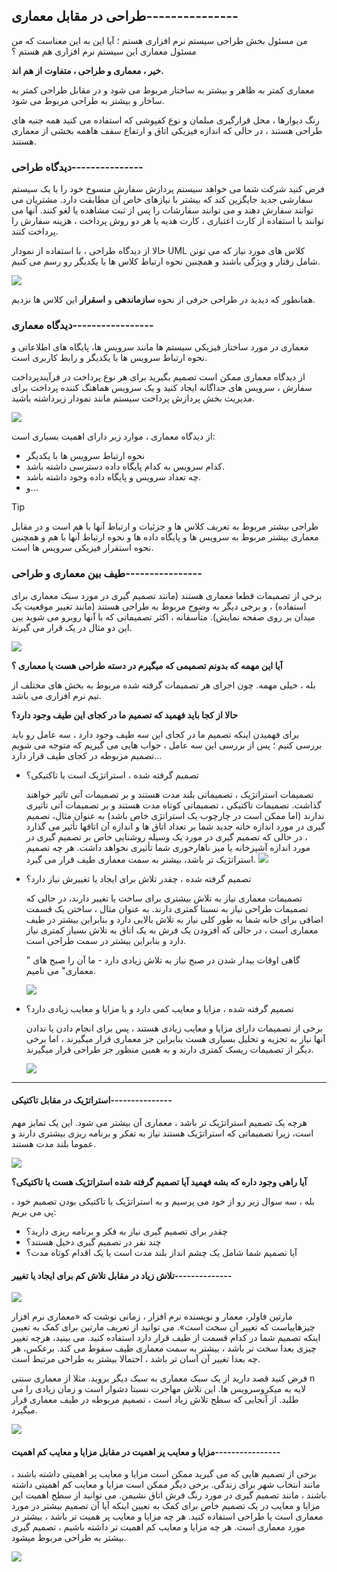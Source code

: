 ## طراحی در مقابل معماری---------------

من مسئول بخش طراحی سیستم نرم افزاری هستم ؛ آیا این به این معناست که من مسئول معماری این سیستم نرم افزاری هم هستم ؟

**خیر ، معماری و طراحی ، متفاوت از هم اند.**

معماری کمتر به ظاهر و بیشتر به ساختار مربوط می شود و در مقابل طراحی کمتر به ساخار و بیشتر به طراحی مربوط می شود.

رنگ دیوارها ، محل قرارگیری مبلمان و نوع کفپوشی که استفاده می کنید همه جنبه های طراحی هستند ، در حالی که اندازه فیزیکی اتاق و ارتفاع سقف هاهمه بخشی از معماری هستند.

### دیدگاه طراحی---------------

فرض کنید شرکت شما می خواهد سیستم پردازش سفارش منسوخ خود را با یک سیستم سفارشی جدید جایگزین کند که بیشتر با نیازهای خاص آن مطابقت دارد. مشتریان می توانند سفارش دهند و می توانند سفارشات را پس از ثبت مشاهده یا لغو کنند. آنها می توانند با استفاده از کارت اعتباری ، کارت هدیه یا هر دو روش پرداخت ، هزینه سفارش را پرداخت کنند.

حالا از دیدگاه طراحی ، با استفاده از نمودار UML کلاس های مورد نیاز که می تونن شامل رفتار و ویژگی باشند و همچنین نحوه ارتباط کلاس ها با یکدیگر رو رسم می کنیم.

![](./Images/Pasted%20image%2020240321125135.png)

همانطور که دیدید در طراحی حرفی از نحوه **سازماندهی** و **اسقرار** این کلاس ها نزدیم.

### دیدگاه معماری-----------------

معماری در مورد ساختار فیزیکی سیستم ها مانند سرویس ها، پایگاه های اطلاعاتی و نحوه ارتباط سرویس ها با یکدیگر و رابط کاربری است.

از دیدگاه معماری ممکن است تصمیم بگیرید برای هر نوع پرداخت در فرآیندپرداخت سفارش ، سرویس های جداگانه ایجاد کنید و یک سرویس هماهنگ کننده پرداخت برای مدیریت بخش پردازش پرداخت سیستم مانند نمودار زیرداشته باشید.

![](./Images/Pasted%20image%2020240321125722.png)

از دیدگاه معماری ، موارد زیر دارای اهمیت بسیاری است:
- نحوه ارتباط سرویس ها با یکدیگر
- کدام سرویس به کدام پایگاه داده دسترسی داشته باشد.
- چه تعداد سرویس و پایگاه داده وجود داشته باشد.
- و...

>[!tip]
>طراحی بیشتر مربوط به تعریف کلاس ها و جزئیات و ارتباط آنها با هم است و در مقابل معماری بیشتر مربوط به سرویس ها و پایگاه داده ها و نحوه ارتباط آنها با هم و همچنین نحوه استقرار فیزیکی سرویس ها است.

### طیف بین معماری و طراحی----------------

برخی از تصمیمات قطعا معماری هستند (مانند تصمیم گیری در مورد سبک معماری برای استفاده) ، و برخی دیگر به وضوح مربوط به طراحی هستند (مانند تغییر موقعیت یک میدان بر روی صفحه نمایش). متأسفانه ، اکثر تصمیماتی که با آنها روبرو می شوید بین این دو مثال در یک قرار می گیرند.

![](./Images/Pasted%20image%2020240321130328.png)

**آیا این مهمه که بدونم تصمیمی که میگیرم در دسته طراحی هست یا معماری ؟**

بله ، خیلی مهمه. چون اجرای هر تصمیمات گرفته شده مربوط به بخش های مختلف از تیم نرم افزاری می باشد.

**حالا از کجا باید فهمید که تصمیم ما در کجای این طیف وجود دارد؟**

برای فهمیدن اینکه تصمیم ما در کجای این سه طیف وجود دارد ، سه عامل رو باید بررسی کنیم ؛ پس از بررسی این سه عامل ، جواب هایی می گیریم که متوجه می شویم تصمیم مربوطه در کجای طیف قرار دارد...

- تصمیم گرفته شده ، استراتژیک است یا تاکتیکی؟
  
  تصمیمات استراتژیک ، تصمیماتی بلند مدت هستند و بر تصمیمات آتی تاثیر خواهند گذاشت.
  تصمیمات تاکتیکی ، تصمیماتی کوتاه مدت هستند و بر تصمیمات آتی تاثیری ندارند (اما ممکن است در چارچوب یک استراتژی خاص باشد)
   به عنوان مثال، تصمیم گیری در مورد اندازه خانه جدید شما بر تعداد اتاق ها و اندازه آن اتاقها تأثیر می گذارد ، در حالی که تصمیم گیری در مورد یک وسیله روشنایی خاص بر تصمیم گیری در مورد اندازه آشپزخانه یا میز ناهارخوری شما تأثیری نخواهد داشت. هر چه تصمیم استراتژیک تر باشد، بیشتر به سمت معماری طیف قرار می گیرد.
   ![](./Images/Pasted%20image%2020240321131854.png)

- تصمیم گرفته شده ، چقدر تلاش برای ایجاد یا تغییرش نیاز دارد؟
  
  تصمیمات معماری نیاز به تلاش بیشتری برای ساخت یا تغییر دارند، در حالی که تصمیمات طراحی نیاز به نسبتا کمتری دارند. به عنوان مثال ، ساختن یک قسمت اضافی برای خانه شما به طور کلی نیاز به تلاش بالایی دارد و بنابراین بیشتر در طیف معماری است ، در حالی که افزودن یک فرش به یک اتاق به تلاش بسیار کمتری نیاز دارد و بنابراین بیشتر در سمت طراحی است.
  
  گاهی اوقات بیدار شدن در صبح نیاز به تلاش زیادی دارد - ما آن را صبح های " معماری" می نامیم.
  
  ![](./Images/Pasted%20image%2020240321132236.png)
  
- تصمیم گرفته شده ، مزایا و معایب کمی دارد و یا مزایا و معایب زیادی دارد؟
  
  برخی از تصمیمات دارای مزایا و معایب زیادی هستند ، پس برای انجام دادن یا ندادن آنها نیاز به تجزیه و تحلیل بسیاری هست بنابراین جز معماری قرار میگیرند ، اما برخی دیگر از تصمیمات ریسک کمتری دارند و به همین منظور جز طراحی قرار میگیرند.
  
  ![](Pasted%20image%2020240321132755.png)

---

#### استراتژیک در مقابل تاکتیکی---------------

هرچه یک تصمیم استراتژیک تر باشد ، معماری آن بیشتر می شود. این یک تمایز مهم است، زیرا تصمیماتی که استراتژیک هستند نیاز به تفکر و برنامه ریزی بیشتری دارند و عموما بلند مدت هستند.

![](./Images/Pasted%20image%2020240321133309.png)

**آیا راهی وجود داره که بشه فهمید آیا تصمیم گرفته شده استراتژیک هست یا تاکتیکی؟**

بله ، سه سوال زیر رو از خود می پرسیم و به استراتژیک یا تاکتیکی بودن تصمیم خود ، پی می بریم:

- چقدر برای تصمیم گیری نیاز به فکر و برنامه ریزی دارید؟
- چند نفر در تصمیم گیری دخیل هستند؟
- آیا تصمیم شما شامل یک چشم انداز بلند مدت است یا یک اقدام کوتاه مدت؟


#### تلاش زیاد در مقابل تلاش کم برای ایجاد یا تغییر--------------

![](./Images/Pasted%20image%2020240321134107.png)

مارتین فاولر،  معمار و نویسنده نرم افزار ، زمانی نوشت که «معماری نرم افزار چیزهاییاست که تغییر آن سخت است». می توانید از تعریف مارتین برای کمک به تعیین اینکه تصمیم شما در کدام قسمت از طیف قرار دارد استفاده کنید. می بینید، هرچه تغییر چیزی بعدا سخت تر باشد ، بیشتر به سمت معماری طیف سقوط می کند. برعکس، هر چه بعدا تغییر آن آسان تر باشد ، احتمالا بیشتر به طراحی مرتبط است.

فرض کنید قصد دارید از یک سبک معماری به سبک دیگر بروید. مثلا از معماری سنتی n لایه به میکروسرویس ها. این تلاش مهاجرت نسبتا دشوار است و زمان زیادی را می طلبد. از آنجایی که سطح تلاش زیاد است ، تصمیم مربوطه در طیف معماری قرار میگیرد.

![](./Images/Pasted%20image%2020240321134343.png)

#### مزایا و معایب پر اهمیت در مقابل مزایا و معایب کم اهمیت----------------

برخی از تصمیم هایی که می گیرید ممکن است مزایا و معایب پر اهمیتی داشته باشند ، مانند انتخاب شهر برای زندگی. برخی دیگر ممکن است مزایا و معایب کم اهمیتی داشته باشند ، مانند تصمیم گیری در مورد رنگ فرش اتاق نشیمن. می توانید از سطح اهمیت این مزایا و معایب در یک تصمیم خاص برای کمک به تعیین اینکه آیا آن تصمیم بیشتر در مورد معماری است یا طراحی استفاده کنید. هر چه مزایا و معایب پر همیت تر باشد ، بیشتر در مورد معماری است. هر چه مزایا و معایب کم اهمیت تر داشته باشیم ، تصمیم گیری بیشتر به طراحی مربوط میشود.

![](./Images/Pasted%20image%2020240321134915.png)


